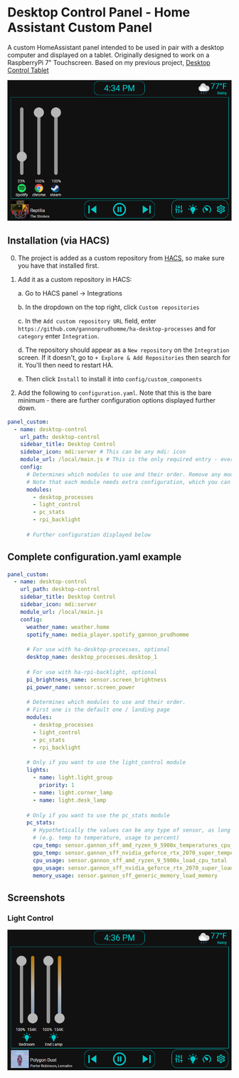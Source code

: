 # Desktop Control Panel - Home Assistant Custom Panel

A custom HomeAssistant panel intended to be used in pair with a desktop computer and displayed on a
tablet. Originally designed to work on a RaspberryPi 7" Touchscreen. Based on my previous project,
 [Desktop Control Tablet](https://github.com/gannonprudhomme/Desktop-Control-Tablet)

![volume-mixer](screenshots/volume-mixer.png)

## Installation (via HACS)

0. The project is added as a custom repository from [HACS](https://hacs.xyz/), so make sure you have that installed first.

1. Add it as a custom repository in HACS:

    a. Go to HACS panel -> Integrations

    b. In the dropdown on the top right, click `Custom repositories`

    c. In the `Add custom repository URL` field, enter `https://github.com/gannonprudhomme/ha-desktop-processes`
    and for `category` enter `Integration`.

    d. The repository should appear as a `New repository` on the `Integration` screen. If it doesn't,
    go to `+ Explore & Add Repositories` then search for it. You'll then need to restart HA.

    e. Then click `Install` to install it into `config/custom_components`

2. Add the following to `configuration.yaml`. Note that this is the bare minimum - there are further
configuration options displayed further down.

```yaml
panel_custom:
  - name: desktop-control
    url_path: desktop-control
    sidebar_title: Desktop Control
    sidebar_icon: mdi:server # This can be any mdi: icon
    module_url: /local/main.js # This is the only required entry - everything else 
    config:
      # Determines which modules to use and their order. Remove any modules that are unwanted.
      # Note that each module needs extra configuration, which you can see below
      modules:
        - desktop_processes
        - light_control
        - pc_stats
        - rpi_backlight

      # Further configuration displayed below
```

## Complete configuration.yaml example

```yaml
panel_custom:
  - name: desktop-control
    url_path: desktop-control
    sidebar_title: Desktop Control
    sidebar_icon: mdi:server
    module_url: /local/main.js
    config:
      weather_name: weather.home
      spotify_name: media_player.spotify_gannon_prudhomme

      # For use with ha-desktop-processes, optional
      desktop_name: desktop_processes.desktop_1 
      
      # For use with ha-rpi-backlight, optional
      pi_brightness_name: sensor.screen_brightness
      pi_power_name: sensor.screen_power

      # Determines which modules to use and their order.
      # First one is the default one / landing page
      modules: 
        - desktop_processes
        - light_control
        - pc_stats
        - rpi_backlight

      # Only if you want to use the light_control module
      lights:
        - name: light.light_group
          priority: 1
        - name: light.corner_lamp
        - name: light.desk_lamp

      # Only if you want to use the pc_stats module
      pc_stats:
        # Hypothetically the values can be any type of sensor, as long as they match up
        # (e.g. temp to temperature, usage to percent)
        cpu_temp: sensor.gannon_sff_amd_ryzen_9_5900x_temperatures_cpu_ccd_average
        gpu_temp: sensor.gannon_sff_nvidia_geforce_rtx_2070_super_temperatures_gpu_core
        cpu_usage: sensor.gannon_sff_amd_ryzen_9_5900x_load_cpu_total
        gpu_usage: sensor.gannon_sff_nvidia_geforce_rtx_2070_super_load_gpu_core
        memory_usage: sensor.gannon_sff_generic_memory_load_memory
```

## Screenshots

### Light Control

![light-control](screenshots/light-control.png)
